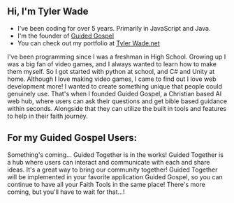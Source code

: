 ## Hi, I'm Tyler Wade

* I've been coding for over 5 years. Primarily in JavaScript and Java.
* I'm the founder of [Guided Gospel](https://guidedgospel.net)
* You can check out my portfolio at [Tyler Wade.net](https://tylerwade.net)

I've been programming since I was a freshman in High School. Growing up I was a big fan of video games, and I always wanted to learn how to make them myself. So I got started with python at school, and C# and Unity at home. Although I love making video games, I came to find out I love web development more! I wanted to create something unique that people could genuinely use. That's when I founded Guided Gospel, a Christian based AI web hub, where users can ask their questions and get bible based guidance within seconds. Alongside that they can utilize the built in tools and features to help in their faith journey.

## For my Guided Gospel Users:
Something's coming... Guided Together is in the works! Guided Together is a hub where users can interact and communicate with each and share ideas. It's a great way to bring our community together! Guided Together will be implemented in your favorite application Guided Gospel, so you can continue to have all your Faith Tools in the same place! There's more coming, but you'll have to wait for that...!

<!--
**WadeTyler/WadeTyler** is a ✨ _special_ ✨ repository because its `README.md` (this file) appears on your GitHub profile.

Here are some ideas to get you started:

- 🔭 I’m currently working on ...
- 🌱 I’m currently learning ...
- 👯 I’m looking to collaborate on ...
- 🤔 I’m looking for help with ...
- 💬 Ask me about ...
- 📫 How to reach me: ...
- 😄 Pronouns: ...
- ⚡ Fun fact: ...
-->
